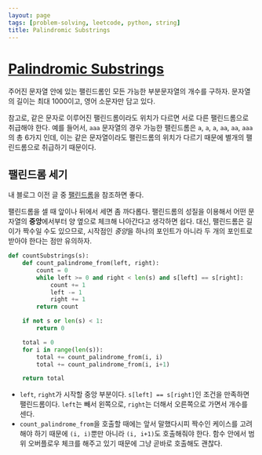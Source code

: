 ```yaml
---
layout: page
tags: [problem-solving, leetcode, python, string]
title: Palindromic Substrings
---
```


# [Palindromic Substrings](https://leetcode.com/problems/palindromic-substrings/)

 주어진 문자열 안에 있는 팰린드롬인 모든 가능한 부분문자열의 개수를
 구하자. 문자열의 길이는 최대 1000이고, 영어 소문자만 담고 있다.

 참고로, 같은 문자로 이루어진 팰린드롬이라도 위치가 다르면 서로 다른
 팰린드롬으로 취급해야 한다. 예를 들어서, `aaa` 문자열의 경우 가능한
 팰린드롬은 `a`, `a`, `a`, `aa`, `aa`, `aaa`의 총 6가지 인데, 이는
 같은 문자열이라도 팰린드롬의 위치가 다르기 때문에 별개의 팰린드롬으로
 취급하기 때문이다.


## 팰린드롬 세기

 내 블로그 이전 글 중 [팰린드롬](../../theory/palindrome)을 참조하면
 좋다.

 팰린드롬을 셀 때 앞이나 뒤에서 세면 좀 까다롭다. 팰린드롬의 성질을
 이용해서 어떤 문자열의 **중앙**에서부터 양 옆으로 체크해 나아간다고
 생각하면 쉽다. 대신, 팰린드롬은 길이가 짝수일 수도 있으므로, 시작점인
 *중앙*을 하나의 포인트가 아니라 두 개의 포인트로 받아야 한다는 점만
 유의하자.

```python
def countSubstrings(s):
    def count_palindrome_from(left, right):
        count = 0
        while left >= 0 and right < len(s) and s[left] == s[right]:
            count += 1
            left -= 1
            right += 1
        return count

    if not s or len(s) < 1:
        return 0

    total = 0
    for i in range(len(s)):
        total += count_palindrome_from(i, i)
        total += count_palindrome_from(i, i+1)

    return total
```

 - `left`, `right`가 시작할 중앙 부분이다. `s[left] == s[right]`인
   조건을 만족하면 팰린드롬이다. `left`는 빼서 왼쪽으로, `right`는
   더해서 오른쪽으로 가면서 개수를 센다.
 - `count_palindrome_from`을 호출할 때에는 앞서 말했다시피 짝수인
   케이스를 고려해야 하기 때문에 `(i, i)`뿐만 아니라 `(i, i+1)`도
   호출해줘야 한다. 함수 안에서 범위 오버플로우 체크를 해주고 있기
   때문에 그냥 곧바로 호출해도 괜찮다.
